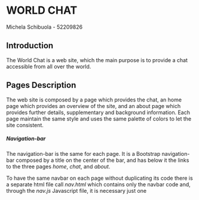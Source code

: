 # WORLD CHAT
Michela Schibuola - 52209826

## Introduction
The World Chat is a web site, which the main purpose is to provide a chat accessible from all over the world.

## Pages Description
The web site is composed by a page which provides the chat, an home page which provides an overview of the site, and an about page which provides further details, supplementary and background information. Each page maintain the same style and uses the same palette of colors to let the site consistent.


##### Navigation-bar
The navigation-bar is the same for each page. 
It is a Bootstrap navigation-bar composed by a title on the center of the bar, and has below it the links to the three pages *home*, *chat*, and *about*.

To have the same navbar on each page without duplicating its code there is a separate html file call *nav.html* which contains only the navbar code and, through the *nav.js* Javascript file, it is necessary just one *<script>* tag at the start of each html file which copy the code. On this way, everytime there are changes, they would be reflected on every page.

##### Chat Page
The Chat page is the page which contains the chat: composed by a textarea, in which the users can write the text they want to send, a button used to send the message, a space for the history messages, and a lateral bar with the list of all the active users.

When the page is opened is asked to write the username, that will allow users to be recognizable. After entered the username you are joining the chat, and your name is shown in the left bar. If another user join the chat, on the bottom left is shown a notification, which shows the username and the time when the user entered,  in the messages history is written the name of the username that entered and the name will be added to the users list. If a user leave the chat, it is informed in the messages history.

To write a message there is a textarea in which is possible write the text. Is is possible to send the message using the send button or using the Enter key. It is possible to write a multiline text; to start a new line without sending the message is needed to press shift+enter.

Everytime a message is sent or received, or a user leave or join the chat, the message history scroll to the newest message/information.

If a user is writing a message, on the left bar, below the name, is shown "is typing...". If multiple users are writing in the same moment, under each of their name is shown "is typing...".

The messages sent from the current user is displayed on the right, the messages send by other users are displayed on the left side. For each message is displayed the text and the time it was sent, the messages from the other users have also the username of the person that has send them.

To distinguish the users, each name has associated a color, and when a username is displayed, it is written with its associated color.



##### Home Page
The home page is a static page that comprehends an initial banner with a link to the chat and some images that represent the idea of the chat. Then there are written the main purposes and the characteristics of the chat. And in the bottom there are the 3 main steps to join and use the chat. 

##### About Page
The about page is a static page composed by containers that explain the important information about the chat: introduction, what you can do, online users' list, message text, joining the chat, leaving the chat, how it was developed.

##### Footer
At the end of the home and about page there is a footer, that uses the same method as the navbar: it uses the *footer.html*, *footer.js* files and the *<script>* tag.

##Extras
Personalized scroll bar
Using the toast as notification
Using the modal as input username
Toast animations
Random color to display the username

## Challenges I faced

